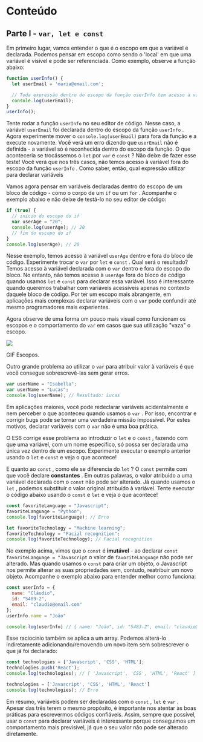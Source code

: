 # Conteúdo

##  Parte I -  `var, let e const`

Em primeiro lugar, vamos entender o que é o escopo em que a variável é declarada. Podemos pensar em escopo como sendo o 'local' em que uma variável é visível e pode ser referenciada. Como exemplo, observe a função abaixo:


```javascript
function userInfo() {
  let userEmail = 'maria@email.com';

  // Toda expressão dentro do escopo da função userInfo tem acesso à variável userEmail
  console.log(userEmail);
}
userInfo();
```

Tente rodar a função  `userInfo`  no seu editor de código. Nesse caso, a variável  `userEmail`  foi declarada dentro do escopo da função  `userInfo`  . Agora experimente mover o  `console.log(userEmail)`  para fora da função e a execute novamente. Você verá um erro dizendo que  `userEmail`  não é definida - a variável só é reconhecida dentro do escopo da função. O que aconteceria se trocássemos o  `let`  por  `var`  e  `const`  ? Não deixe de fazer esse teste! Você verá que nos três casos, não temos acesso à variável fora do escopo da função  `userInfo`  . Como saber, então, qual expressão utilizar para declarar variáveis


Vamos agora pensar em variáveis declaradas dentro do escopo de um bloco de código - como o corpo de um  `if`  ou um  `for`  . Acompanhe o exemplo abaixo e não deixe de testá-lo no seu editor de código:


```javascript
if (true) {
  // inicio do escopo do if
  var userAge = "20";
  console.log(userAge); // 20
  // fim do escopo do if
}
console.log(userAge); // 20
```

Nesse exemplo, temos acesso à variável  `userAge`  dentro e fora do bloco de código. Experimente trocar o  `var`  por  `let`  e  `const`  . Qual será o resultado? Temos acesso à variável declarada com o  `var`  dentro e fora do escopo do bloco. No entanto, não temos acesso à  `userAge`  fora do bloco de código quando usamos  `let`  e  `const`  para declarar essa variável. Isso é interessante quando queremos trabalhar com variáveis acessíveis apenas no contexto daquele bloco de código. Por ter um escopo mais abrangente, em aplicações mais complexas declarar variáveis com o  `var`  pode confundir até mesmo programadores mais experientes.

Agora observe de uma forma um pouco mais visual como funcionam os escopos e o comportamento do  `var`  em casos que sua utilização "vaza" o escopo.

![](https://s3.us-east-2.amazonaws.com/assets.app.betrybe.com/fundamentals/javascript-es6/images/escopos-0945c242e80b8eb512adb7c89a37c72d.gif)

GIF Escopos.

Outro grande problema ao utilizar o  `var`  para atribuir valor à variáveis é que você consegue sobrescrevê-las sem gerar erros.


```javascript
var userName = "Isabella";
var userName = "Lucas";
console.log(userName); // Resultado: Lucas
```

Em aplicações maiores, você pode redeclarar variáveis acidentalmente e nem perceber o que aconteceu quando usamos o  `var`  . Por isso, encontrar e corrigir bugs pode se tornar uma verdadeira missão impossível. Por estes motivos, declarar variáveis com o  `var`  não é uma boa prática.

O ES6 corrige esse problema ao introduzir o  `let`  e o  `const`  , fazendo com que uma variável, com um nome específico, só possa ser declarada uma única vez dentro de um escopo. Experimente executar o exemplo anterior usando o  `let`  e  `const`  e veja o que acontece!

E quanto ao  `const`  , como ele se diferencia do  `let`  ? O  `const`  permite com que você declare  **constantes** . Em outras palavras, o valor atribuído a uma variável declarada com o  `const`  não pode ser alterado. Já quando usamos o  `let`  , podemos substituir o valor original atribuído à variável. Tente executar o código abaixo usando o  `const`  e  `let`  e veja o que acontece!


```javascript
const favoriteLanguage = "Javascript";
favoriteLanguage = "Python";
console.log(favoriteLanguage); // Erro

let favoriteTechnology = "Machine learning";
favoriteTechnology = "Facial recognition";
console.log(favoriteTechnology); // Facial recognition
```

No exemplo acima, vimos que o  `const`  é  **imutável** - ao declarar  `const favoriteLanguage = "Javascript`  o valor de  `favoriteLanguage`  não pode ser alterado. Mas quando usamos o  `const`  para criar um objeto, o Javascript nos permite alterar as suas propriedades sem, contudo, reatribuir um novo objeto. Acompanhe o exemplo abaixo para entender melhor como funciona:


```javascript
const userInfo = {
  name: "Cláudio",
  id: "5489-2",
  email: "claudio@email.com"
};
userInfo.name = "João"

console.log(userInfo) // { name: "João", id: "5483-2", email: "claudio@email.com }
```

Esse raciocínio também se aplica a um array. Podemos alterá-lo indiretamente adicionando/removendo um novo item sem sobrescrever o que já foi declarado:


```javascript
const technologies = ['Javascript', 'CSS', 'HTML'];
technologies.push('React');
console.log(technologies); // [ 'Javascript', 'CSS', 'HTML', 'React' ]

technologies = ['Javascript', 'CSS', 'HTML', 'React']
console.log(technologies); // Erro
```

Em resumo, variáveis podem ser declaradas com o  `const`  ,  `let`  e  `var`  . Apesar das três terem o mesmo propósito, é importante nos atentar às boas práticas para escrevermos códigos confiáveis. Assim, sempre que possível, usar o  `const`  para declarar variáveis é interessante porque conseguimos um comportamento mais previsível, já que o seu valor não pode ser alterado diretamente.